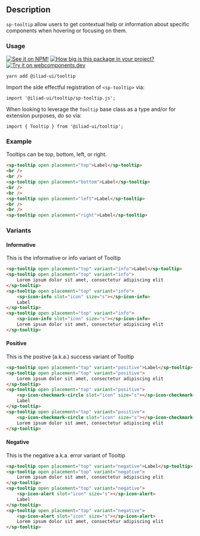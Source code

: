 ## Description

`sp-tooltip` allow users to get contextual help or information about specific components when hovering or focusing on them.

### Usage

[![See it on NPM!](https://img.shields.io/npm/v/@iliad-ui/tooltip?style=for-the-badge)](https://www.npmjs.com/package/@iliad-ui/tooltip)
[![How big is this package in your project?](https://img.shields.io/bundlephobia/minzip/@iliad-ui/tooltip?style=for-the-badge)](https://bundlephobia.com/result?p=@iliad-ui/tooltip)
[![Try it on webcomponents.dev](https://img.shields.io/badge/Try%20it%20on-webcomponents.dev-green?style=for-the-badge)](https://webcomponents.dev/edit/collection/fO75441E1Q5ZlI0e9pgq/VmbuRedDUMmN4amLK7ie/src/index.ts)

```
yarn add @iliad-ui/tooltip
```

Import the side effectful registration of `<sp-tooltip>` via:

```
import '@iliad-ui/tooltip/sp-tooltip.js';
```

When looking to leverage the `Tooltip` base class as a type and/or for extension purposes, do so via:

```
import { Tooltip } from '@iliad-ui/tooltip';
```

### Example

Tooltips can be top, bottom, left, or right.

```html
<sp-tooltip open placement="top">Label</sp-tooltip>
<br />
<br />
<sp-tooltip open placement="bottom">Label</sp-tooltip>
<br />
<br />
<sp-tooltip open placement="left">Label</sp-tooltip>
<br />
<br />
<sp-tooltip open placement="right">Label</sp-tooltip>
```

### Variants

#### Informative

This is the informative or info variant of Tooltip

```html
<sp-tooltip open placement="top" variant="info">Label</sp-tooltip>
<sp-tooltip open placement="top" variant="info">
    Lorem ipsum dolor sit amet, consectetur adipiscing elit
</sp-tooltip>
<sp-tooltip open placement="top" variant="info">
    <sp-icon-info slot="icon" size="s"></sp-icon-info>
    Label
</sp-tooltip>
<sp-tooltip open placement="top" variant="info">
    <sp-icon-info slot="icon" size="s"></sp-icon-info>
    Lorem ipsum dolor sit amet, consectetur adipiscing elit
</sp-tooltip>
```

#### Positive

This is the postive (a.k.a.) success variant of Tooltip

```html
<sp-tooltip open placement="top" variant="positive">Label</sp-tooltip>
<sp-tooltip open placement="top" variant="positive">
    Lorem ipsum dolor sit amet, consectetur adipiscing elit
</sp-tooltip>
<sp-tooltip open placement="top" variant="positive">
    <sp-icon-checkmark-circle slot="icon" size="s"></sp-icon-checkmark-circle>
    Label
</sp-tooltip>
<sp-tooltip open placement="top" variant="positive">
    <sp-icon-checkmark-circle slot="icon" size="s"></sp-icon-checkmark-circle>
    Lorem ipsum dolor sit amet, consectetur adipiscing elit
</sp-tooltip>
```

#### Negative

This is the negative a.k.a. error variant of Tooltip

```html
<sp-tooltip open placement="top" variant="negative">Label</sp-tooltip>
<sp-tooltip open placement="top" variant="negative">
    Lorem ipsum dolor sit amet, consectetur adipiscing elit
</sp-tooltip>
<sp-tooltip open placement="top" variant="negative">
    <sp-icon-alert slot="icon" size="s"></sp-icon-alert>
    Label
</sp-tooltip>
<sp-tooltip open placement="top" variant="negative">
    <sp-icon-alert slot="icon" size="s"></sp-icon-alert>
    Lorem ipsum dolor sit amet, consectetur adipiscing elit
</sp-tooltip>
```

